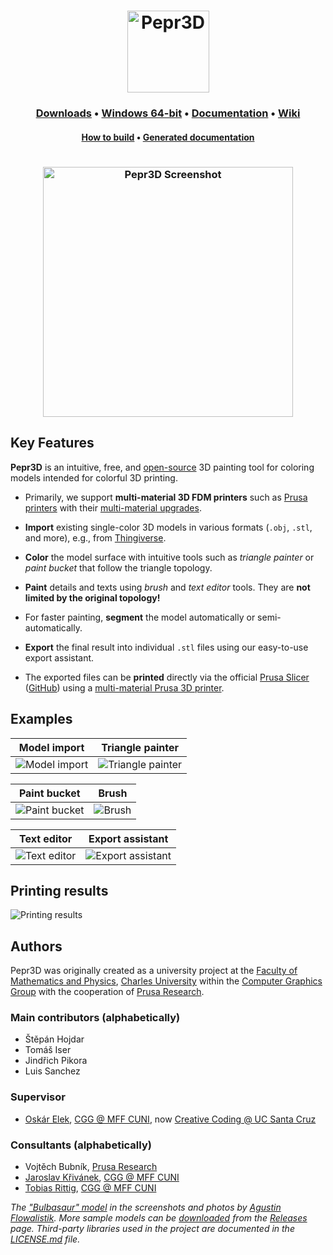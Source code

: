 <h1 align="center"><img height="131" alt="Pepr3D" src="https://user-images.githubusercontent.com/10374559/61998646-4c76cf00-b0b3-11e9-8e30-f88d70435b37.png"></h1>

<h3 align="center">
  <a href="https://github.com/tomasiser/pepr3d/releases">Downloads</a>
  &bull;
  <a href="https://github.com/tomasiser/pepr3d/releases/download/v1.0/Pepr3D-Windows-x64.zip">Windows 64-bit</a>
  &bull;
  <a href="https://github.com/tomasiser/pepr3d/releases/download/v1.0/Pepr3D-Documentation.pdf">Documentation</a>
  &bull;
  <a href="https://github.com/tomasiser/pepr3d/wiki">Wiki</a>
</h3>

<h4 align="center">
  <a href="BUILD.md">How to build</a>
  &bull;
  <a href="https://tomasiser.github.io/pepr3d/">Generated documentation</a>
</h4>

<h1></h1>

<h3 align="center"><img height="400" alt="Pepr3D Screenshot" src="https://user-images.githubusercontent.com/10374559/62304598-94fd0680-b47e-11e9-8b5d-cc1fe54af8f8.png"></h3>

## Key Features

**Pepr3D** is an intuitive, free, and [open-source](LICENSE.md) 3D painting tool for coloring models intended for colorful 3D printing.

- Primarily, we support **multi-material 3D FDM printers** such as [Prusa printers](https://www.prusa3d.com/) with their [multi-material upgrades](https://www.prusa3d.com/original-prusa-i3-multi-material-2-0/).

- **Import** existing single-color 3D models in various formats (`.obj`, `.stl`, and more), e.g., from [Thingiverse](https://www.thingiverse.com/).

- **Color** the model surface with intuitive tools such as *triangle painter* or *paint bucket* that follow the triangle topology.

- **Paint** details and texts using *brush* and *text editor* tools. They are **not limited by the original topology!**

- For faster painting, **segment** the model automatically or semi-automatically.

- **Export** the final result into individual `.stl` files using our easy-to-use export assistant.

- The exported files can be **printed** directly via the official [Prusa Slicer](https://www.prusa3d.com/prusaslicer/) ([GitHub](https://github.com/prusa3d/PrusaSlicer)) using a [multi-material Prusa 3D printer](https://www.prusa3d.com/original-prusa-i3-multi-material-2-0/).

## Examples

| Model import | Triangle painter |
|:-------------------------:|:-------------------------:|
|<img alt="Model import" src="https://user-images.githubusercontent.com/10374559/62309816-7c91e980-b488-11e9-87e4-37ad81093d32.gif">|<img alt="Triangle painter" src="https://user-images.githubusercontent.com/10374559/62309982-d5618200-b488-11e9-9f1a-06698eca3bf8.gif">|

| Paint bucket | Brush |
|:-------------------------:|:-------------------------:|
|<img alt="Paint bucket" src="https://user-images.githubusercontent.com/10374559/62310156-2e311a80-b489-11e9-97a0-fc6bb29b8a5f.gif">|<img alt="Brush" src="https://user-images.githubusercontent.com/10374559/62310365-a7c90880-b489-11e9-93cf-ea9d1f6d6093.gif">|


| Text editor | Export assistant |
|:-------------------------:|:-------------------------:|
|<img alt="Text editor" src="https://user-images.githubusercontent.com/10374559/62310753-7f8dd980-b48a-11e9-966c-46a670986ed5.gif">|<img alt="Export assistant" src="https://user-images.githubusercontent.com/10374559/62311235-af89ac80-b48b-11e9-8b79-e33f6190ced8.gif">|

## Printing results

![Printing results](https://user-images.githubusercontent.com/10374559/62311508-42c2e200-b48c-11e9-96fa-c481779d1152.png)

## Authors

Pepr3D was originally created as a university project at the [Faculty of Mathematics and Physics](https://www.mff.cuni.cz/en), [Charles University](https://cuni.cz/UKEN-1.html) within the [Computer Graphics Group](https://cgg.mff.cuni.cz/index.en.php) with the cooperation of [Prusa Research](https://www.prusa3d.com/).

### Main contributors (alphabetically)
* Štěpán Hojdar
* Tomáš Iser
* Jindřich Pikora
* Luis Sanchez

### Supervisor
* [Oskár Elek](https://cgg.mff.cuni.cz/~oskar/), [CGG @ MFF CUNI](https://cgg.mff.cuni.cz/index.en.php), now [Creative Coding @ UC Santa Cruz](https://creativecoding.soe.ucsc.edu/people.php)

### Consultants (alphabetically)
* Vojtěch Bubník, [Prusa Research](https://www.prusa3d.com/)
* [Jaroslav Křivánek](https://cgg.mff.cuni.cz/~jaroslav/), [CGG @ MFF CUNI](https://cgg.mff.cuni.cz/index.en.php)
* [Tobias Rittig](https://cgg.mff.cuni.cz/~tobias/), [CGG @ MFF CUNI](https://cgg.mff.cuni.cz/index.en.php)

*The ["Bulbasaur" model](https://www.thingiverse.com/thing:327753) in the screenshots and photos by [Agustin Flowalistik](https://www.thingiverse.com/FLOWALISTIK/about). More sample models can be [downloaded](https://github.com/tomasiser/pepr3d/releases/download/v1.0/Pepr3D-SampleModels.zip) from the [Releases](https://github.com/tomasiser/pepr3d/releases) page. Third-party libraries used in the project are documented in the [LICENSE.md](LICENSE.md) file.*
